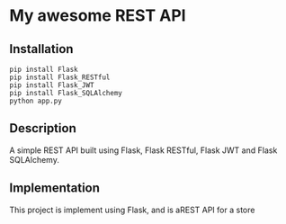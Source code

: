 # My awesome REST API

## Installation

```
pip install Flask
pip install Flask_RESTful
pip install Flask_JWT
pip install Flask_SQLAlchemy
python app.py
```

## Description
A simple REST API built using Flask, Flask RESTful, Flask JWT and Flask SQLAlchemy.

## Implementation

This project is implement using Flask, and is aREST API for a store